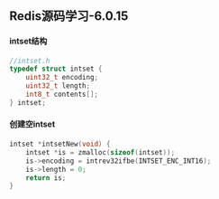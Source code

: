 ## Redis源码学习-6.0.15


#### intset结构

```c
//intset.h
typedef struct intset {
    uint32_t encoding;
    uint32_t length;
    int8_t contents[];
} intset;
```


#### 创建空intset

```c
intset *intsetNew(void) {
    intset *is = zmalloc(sizeof(intset));
    is->encoding = intrev32ifbe(INTSET_ENC_INT16);
    is->length = 0;
    return is;
}
```